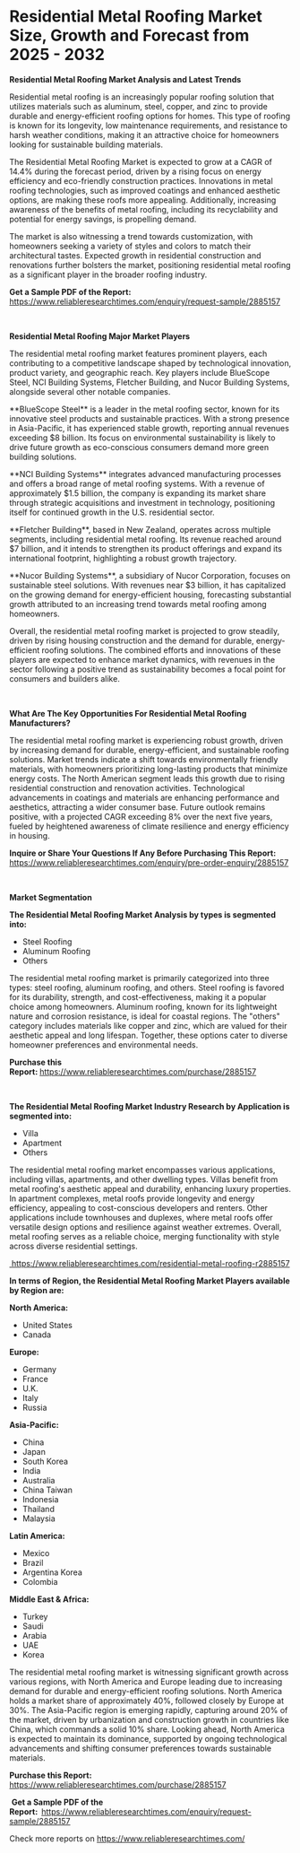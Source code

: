 <p><h1>Residential Metal Roofing Market Size, Growth and Forecast from 2025 - 2032</h1></p><p><strong>Residential Metal Roofing Market Analysis and Latest Trends</strong></p>
<p><p>Residential metal roofing is an increasingly popular roofing solution that utilizes materials such as aluminum, steel, copper, and zinc to provide durable and energy-efficient roofing options for homes. This type of roofing is known for its longevity, low maintenance requirements, and resistance to harsh weather conditions, making it an attractive choice for homeowners looking for sustainable building materials.</p><p>The Residential Metal Roofing Market is expected to grow at a CAGR of 14.4% during the forecast period, driven by a rising focus on energy efficiency and eco-friendly construction practices. Innovations in metal roofing technologies, such as improved coatings and enhanced aesthetic options, are making these roofs more appealing. Additionally, increasing awareness of the benefits of metal roofing, including its recyclability and potential for energy savings, is propelling demand. </p><p>The market is also witnessing a trend towards customization, with homeowners seeking a variety of styles and colors to match their architectural tastes. Expected growth in residential construction and renovations further bolsters the market, positioning residential metal roofing as a significant player in the broader roofing industry.</p></p>
<p><strong>Get a Sample PDF of the Report:&nbsp;</strong> <a href="https://www.reliableresearchtimes.com/enquiry/request-sample/2885157?utm_campaign=2934&utm_medium=2&utm_source=Github&utm_content=ia&utm_term=13032025&utm_id=residential-metal-roofing">https://www.reliableresearchtimes.com/enquiry/request-sample/2885157</a></p>
<p>&nbsp;</p>
<p><strong>Residential Metal Roofing Major Market Players</strong></p>
<p><p>The residential metal roofing market features prominent players, each contributing to a competitive landscape shaped by technological innovation, product variety, and geographic reach. Key players include BlueScope Steel, NCI Building Systems, Fletcher Building, and Nucor Building Systems, alongside several other notable companies.</p><p>**BlueScope Steel** is a leader in the metal roofing sector, known for its innovative steel products and sustainable practices. With a strong presence in Asia-Pacific, it has experienced stable growth, reporting annual revenues exceeding $8 billion. Its focus on environmental sustainability is likely to drive future growth as eco-conscious consumers demand more green building solutions.</p><p>**NCI Building Systems** integrates advanced manufacturing processes and offers a broad range of metal roofing systems. With a revenue of approximately $1.5 billion, the company is expanding its market share through strategic acquisitions and investment in technology, positioning itself for continued growth in the U.S. residential sector.</p><p>**Fletcher Building**, based in New Zealand, operates across multiple segments, including residential metal roofing. Its revenue reached around $7 billion, and it intends to strengthen its product offerings and expand its international footprint, highlighting a robust growth trajectory.</p><p>**Nucor Building Systems**, a subsidiary of Nucor Corporation, focuses on sustainable steel solutions. With revenues near $3 billion, it has capitalized on the growing demand for energy-efficient housing, forecasting substantial growth attributed to an increasing trend towards metal roofing among homeowners.</p><p>Overall, the residential metal roofing market is projected to grow steadily, driven by rising housing construction and the demand for durable, energy-efficient roofing solutions. The combined efforts and innovations of these players are expected to enhance market dynamics, with revenues in the sector following a positive trend as sustainability becomes a focal point for consumers and builders alike.</p></p>
<p>&nbsp;</p>
<p><strong>What Are The Key Opportunities For Residential Metal Roofing Manufacturers?</strong></p>
<p><p>The residential metal roofing market is experiencing robust growth, driven by increasing demand for durable, energy-efficient, and sustainable roofing solutions. Market trends indicate a shift towards environmentally friendly materials, with homeowners prioritizing long-lasting products that minimize energy costs. The North American segment leads this growth due to rising residential construction and renovation activities. Technological advancements in coatings and materials are enhancing performance and aesthetics, attracting a wider consumer base. Future outlook remains positive, with a projected CAGR exceeding 8% over the next five years, fueled by heightened awareness of climate resilience and energy efficiency in housing.</p></p>
<p><strong>Inquire or Share Your Questions If Any Before Purchasing This Report:</strong> <a href="https://www.reliableresearchtimes.com/enquiry/pre-order-enquiry/2885157?utm_campaign=2934&utm_medium=2&utm_source=Github&utm_content=ia&utm_term=13032025&utm_id=residential-metal-roofing">https://www.reliableresearchtimes.com/enquiry/pre-order-enquiry/2885157</a></p>
<p>&nbsp;</p>
<p><strong>Market Segmentation</strong></p>
<p><strong>The Residential Metal Roofing Market Analysis by types is segmented into:</strong></p>
<p><ul><li>Steel Roofing</li><li>Aluminum Roofing</li><li>Others</li></ul></p>
<p><p>The residential metal roofing market is primarily categorized into three types: steel roofing, aluminum roofing, and others. Steel roofing is favored for its durability, strength, and cost-effectiveness, making it a popular choice among homeowners. Aluminum roofing, known for its lightweight nature and corrosion resistance, is ideal for coastal regions. The "others" category includes materials like copper and zinc, which are valued for their aesthetic appeal and long lifespan. Together, these options cater to diverse homeowner preferences and environmental needs.</p></p>
<p><strong>Purchase this Report:&nbsp;</strong><a href="https://www.reliableresearchtimes.com/purchase/2885157?utm_campaign=2934&utm_medium=2&utm_source=Github&utm_content=ia&utm_term=13032025&utm_id=residential-metal-roofing">https://www.reliableresearchtimes.com/purchase/2885157</a></p>
<p>&nbsp;</p>
<p><strong>The Residential Metal Roofing Market Industry Research by Application is segmented into:</strong></p>
<p><ul><li>Villa</li><li>Apartment</li><li>Others</li></ul></p>
<p><p>The residential metal roofing market encompasses various applications, including villas, apartments, and other dwelling types. Villas benefit from metal roofing's aesthetic appeal and durability, enhancing luxury properties. In apartment complexes, metal roofs provide longevity and energy efficiency, appealing to cost-conscious developers and renters. Other applications include townhouses and duplexes, where metal roofs offer versatile design options and resilience against weather extremes. Overall, metal roofing serves as a reliable choice, merging functionality with style across diverse residential settings.</p></p>
<p><a href="https://www.reliableresearchtimes.com/residential-metal-roofing-r2885157?utm_campaign=2934&utm_medium=2&utm_source=Github&utm_content=ia&utm_term=13032025&utm_id=residential-metal-roofing">&nbsp;https://www.reliableresearchtimes.com/residential-metal-roofing-r2885157</a></p>
<p><strong>In terms of Region, the Residential Metal Roofing Market Players available by Region are:</strong></p>
<p>
    <p> <strong> North America: </strong>
        <ul>
            <li>United States</li>
            <li>Canada</li>
        </ul>
        </p> 
    <p> <strong> Europe: </strong>
        <ul>
            <li>Germany</li>
            <li>France</li>
            <li>U.K.</li>
            <li>Italy</li>
            <li>Russia</li>
        </ul>
        </p> 
    <p> <strong> Asia-Pacific: </strong>
        <ul>
            <li>China</li>
            <li>Japan</li>
            <li>South Korea</li>
            <li>India</li>
            <li>Australia</li>
            <li>China Taiwan</li>
            <li>Indonesia</li>
            <li>Thailand</li>
            <li>Malaysia</li>
        </ul>
        </p> 
    <p> <strong> Latin America: </strong>
        <ul>
            <li>Mexico</li>
            <li>Brazil</li>
            <li>Argentina Korea</li>
            <li>Colombia</li>
        </ul>
        </p> 
    <p> <strong> Middle East & Africa: </strong>
        <ul>
            <li>Turkey</li>
            <li>Saudi</li>
            <li>Arabia</li>
            <li>UAE</li>
            <li>Korea</li>
        </ul>
    </p>
    </p>
<p><p>The residential metal roofing market is witnessing significant growth across various regions, with North America and Europe leading due to increasing demand for durable and energy-efficient roofing solutions. North America holds a market share of approximately 40%, followed closely by Europe at 30%. The Asia-Pacific region is emerging rapidly, capturing around 20% of the market, driven by urbanization and construction growth in countries like China, which commands a solid 10% share. Looking ahead, North America is expected to maintain its dominance, supported by ongoing technological advancements and shifting consumer preferences towards sustainable materials.</p></p>
<p><strong>Purchase this Report: </strong><a href="https://www.reliableresearchtimes.com/purchase/2885157?utm_campaign=2934&utm_medium=2&utm_source=Github&utm_content=ia&utm_term=13032025&utm_id=residential-metal-roofing">https://www.reliableresearchtimes.com/purchase/2885157</a></p>
<p>&nbsp;<strong>Get a Sample PDF of the Report:&nbsp;&nbsp;</strong><a href="https://www.reliableresearchtimes.com/enquiry/request-sample/2885157?utm_campaign=2934&utm_medium=2&utm_source=Github&utm_content=ia&utm_term=13032025&utm_id=residential-metal-roofing">https://www.reliableresearchtimes.com/enquiry/request-sample/2885157</a></p>
<p><strong></strong></p>
<p>Check more reports on <a href="https://www.reliableresearchtimes.com/?utm_campaign=2934&utm_medium=2&utm_source=Github&utm_content=ia&utm_term=13032025&utm_id=residential-metal-roofing">https://www.reliableresearchtimes.com/</a></p>